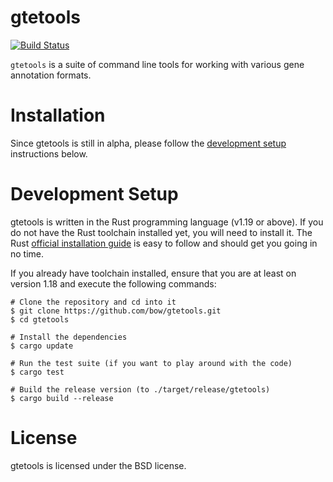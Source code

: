 # gtetools

[![Build Status](https://travis-ci.org/bow/gtetools.svg?branch=master)](https://travis-ci.org/bow/gtetools)

`gtetools` is a suite of command line tools for working with various gene annotation formats.


# Installation

Since gtetools is still in alpha, please follow the [development setup](#development-setup) instructions below.


# Development Setup

gtetools is written in the Rust programming language (v1.19 or above). If you do not have the Rust toolchain
installed yet, you will need to install it. The Rust [official installation guide](https://www.rustup.rs/) is
easy to follow and should get you going in no time.

If you already have toolchain installed, ensure that you are at least on version 1.18 and execute the following
commands:

    # Clone the repository and cd into it
    $ git clone https://github.com/bow/gtetools.git
    $ cd gtetools

    # Install the dependencies
    $ cargo update

    # Run the test suite (if you want to play around with the code)
    $ cargo test

    # Build the release version (to ./target/release/gtetools)
    $ cargo build --release


# License

gtetools is licensed under the BSD license.

